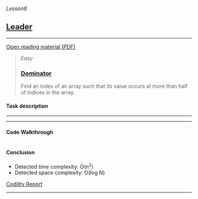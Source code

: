 _Lesson8_
## [Leader](https://app.codility.com/programmers/lessons/8-leader/)

***
[Open reading material (PDF)](https://codility.com/media/train/6-Leader.pdf)

> _Easy_
> ### [Dominator](https://app.codility.com/programmers/lessons/8-leader/dominator/)
> Find an index of an array such that its value occurs at more than half of indices in the array.

#### Task description
***

***

#### Code Walkthrough
```java

```

#### Conclusion
* Detected time complexity: O(n<sup>2</sup>)
* Detected space complexity: O(log N)

[Codility Report]()

***
